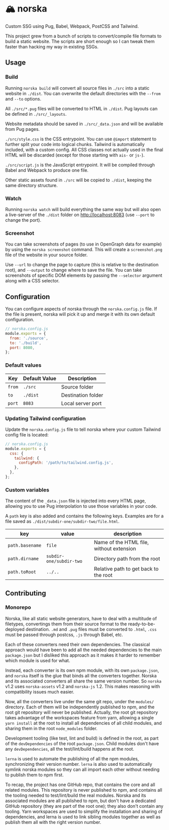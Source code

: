 # 🏔️ norska

Custom SSG using Pug, Babel, Webpack, PostCSS and Tailwind.

This project grew from a bunch of scripts to convert/compile file formats to
build a static website. The scripts are short enough so I can tweak them faster
than hacking my way in existing SSGs.

## Usage

### Build

Running `norska build` will convert all source files in `./src` into a static
website in `./dist`. You can overwrite the default directories with the `--from`
and `--to` options.

All `./src/*.pug` files will be converted to HTML in `./dist`. Pug layouts can
be defined in `./src/_layouts`.

Website metadata should be saved in `./src/_data.json` and will be available
from Pug pages.

`./src/style.css` is the CSS entrypoint. You can use `@import` statement to
further split your code into logical chunks. Tailwind is automatically included,
with a custom config. All CSS classes not actually used in the final HTML will
be discarded (except for those starting with `ais-` or `js-`).

`./src/script.js` is the JavaScript entrypoint. It will be compiled through
Babel and Webpack to produce one file.

Other static assets found in `./src` will be copied to `./dist`, keeping the
same directory structure.

### Watch

Running `norska watch` will build everything the same way but will also open a
live-server of the `./dist` folder on [http://localhost:8083][1] (use `--port`
to change the port).

### Screenshot

You can take screenshots of pages (to use in OpenGraph data for example) by
using the `norska screenshot` command. This will create a `screenshot.png` file
of the website in your source folder.

Use `--url` to change the page to capture (this is relative to the destination
root), and `--output` to change where to save the file. You can take screenshots
of specific DOM elements by passing the `--selector` argument along with a CSS
selector.

## Configuration

You can configure aspects of norska through the `norska.config.js` file. If the
file is present, norska will pick it up and merge it with its own default
configuration.

```js
// norska.config.js
module.exports = {
  from: './source',
  to: './build',
  port: 8080,
};
```

### Default values

| Key    | Default Value | Description        |
| ------ | ------------- | ------------------ |
| `from` | `./src`       | Source folder      |
| `to`   | `./dist`      | Destination folder |
| `port` | `8083`        | Local server port  |

### Updating Tailwind configuration

Update the `norska.config.js` file to tell norska where your custom Tailwind
config file is located:

```js
// norska.config.js
module.exports = {
  css: {
    tailwind: {
      configPath: '/path/to/tailwind.config.js',
    },
  },
};
```

### Custom variables

The content of the `_data.json` file is injected into every HTML page, allowing
you to use Pug interpolation to use those variables in your code.

A `path` key is also added and contains the following keys. Examples are for a
file saved as `./dist/subdir-one/subdir-two/file.html`.

| key             | value                   | description                              |
| --------------- | ----------------------- | ---------------------------------------- |
| `path.basename` | `file`                  | Name of the HTML file, without extension |
| `path.dirname`  | `subdir-one/subdir-two` | Directory path from the root             |
| `path.toRoot`   | `../..`                 | Relative path to get back to the root    |

## Contributing

### Monorepo

Norska, like all static website generators, have to deal with a multitude of
filetypes, convertings them from their source format to the ready-to-be-deployed
destination. `.md` and `.pug` files must be converted to `.html`, `.css` must be
passed through postcss, `.js` through Babel, etc.

Each of these converters need their own dependencies. The classical approach
would have been to add all the needed dependencies to the main `package.json`
but I disliked this approach as it makes it harder to remember which module is
used for what.

Instead, each converter is its own npm module, with its own `package.json`, and
`norska` itself is the glue that binds all the converters together. Norska and
its associated converters all share the same version number. So `norska` v1.2
uses `norska-assets` v1.2 and `norska-js` 1.2. This makes reasoning with
compatibility issues much easier.

Now, all the converters live under the same git repo, under the `modules/`
directory. Each of them will be independently published to npm, and the root git
repository will never be published. Actually, the root git repository takes
advantage of the workspaces feature from yarn, allowing a single `yarn install`
at the root to install all dependencies of all child modules, and sharing them
in the root `node_modules` folder.

Development tooling (like test, lint and build) is defined in the root, as part
of the `devDependencies` of the root `package.json`. Child modules don't have
any `devDependencies`, all the test/lint/build happens at the root.

`lerna` is used to automate the publishing of all the npm modules, synchronizing
their version number. `lerna` is also used to automatically symlink norska
modules so they can all import each other without needing to publish them to npm
first.

To recap, the project has one GitHub repo, that contains the core and all
related modules. This repository is never published to npm, and contains all the
tooling needed to test/lint/build the real modules. Norska and its associated
modules are all published to npm, but don't have a dedicated GitHub repository
(they are part of the root one); they also don't contain any tooling. Yarn
workspaces are used to simplify the installation and sharing of dependencies,
and lerna is used to link sibling modules together as well as publish them all
with the right version number.

[1]: http://localhost:8083
